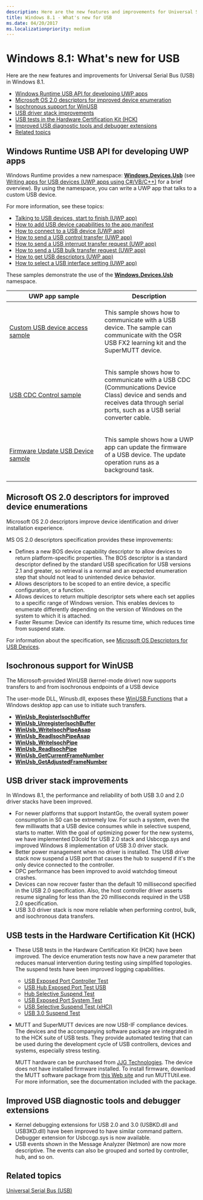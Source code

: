 ```yaml
---
description: Here are the new features and improvements for Universal Serial Bus (USB) in Windows 8.1.
title: Windows 8.1 - What's new for USB
ms.date: 04/20/2017
ms.localizationpriority: medium
---
```


# Windows 8.1: What's new for USB


Here are the new features and improvements for Universal Serial Bus (USB) in Windows 8.1.

-   [Windows Runtime USB API for developing UWP apps](#windows-runtime-usb-api-for-developing-uwp-apps)
-   [Microsoft OS 2.0 descriptors for improved device enumeration](#microsoft-os-20-descriptors-for-improved-device-enumerations)
-   [Isochronous support for WinUSB](#isochronous-support-for-winusb)
-   [USB driver stack improvements](#usb-driver-stack-improvements)
-   [USB tests in the Hardware Certification Kit (HCK)](#usb-tests-in-the-hardware-certification-kit-hck)
-   [Improved USB diagnostic tools and debugger extensions](#improved-usb-diagnostic-tools-and-debugger-extensions)
-   [Related topics](#related-topics)

## Windows Runtime USB API for developing UWP apps


Windows Runtime provides a new namespace: [**Windows.Devices.Usb**](/uwp/api/Windows.Devices.Usb) (see [Writing apps for USB devices (UWP apps using C#/VB/C++)](/previous-versions/windows/apps/dn263144(v=win.10)) for a brief overview). By using the namespace, you can write a UWP app that talks to a custom USB device.

For more information, see these topics:

-   [Talking to USB devices, start to finish (UWP app)](talking-to-usb-devices-start-to-finish.md)
-   [How to add USB device capabilities to the app manifest](updating-the-app-manifest-with-usb-device-capabilities.md)
-   [How to connect to a USB device (UWP app)](how-to-connect-to-a-usb-device--uwp-app-.md)
-   [How to send a USB control transfer (UWP app)](how-to-send-a-usb-control-transfer--uwp-app-.md)
-   [How to send a USB interrupt transfer request (UWP app)](how-to-send-a-usb-interrupt-transfer--uwp-app-.md)
-   [How to send a USB bulk transfer request (UWP app)](how-to-send-a-usb-bulk-transfer--uwp-app-.md)
-   [How to get USB descriptors (UWP app)](how-to-get-usb-descriptors--uwp-app-.md)
-   [How to select a USB interface setting (UWP app)](how-to-select-a-usb-interface-setting--uwp-app-.md)

These samples demonstrate the use of the [**Windows.Devices.Usb**](/uwp/api/Windows.Devices.Usb) namespace.

<table>
<colgroup>
<col width="50%" />
<col width="50%" />
</colgroup>
<thead>
<tr class="header">
<th>UWP app sample</th>
<th>Description</th>
</tr>
</thead>
<tbody>
<tr class="odd">
<td><p><a href="" id="custom-usb-device-access-sample"></a><a href="https://go.microsoft.com/fwlink/p/?linkid=309716" data-raw-source="[Custom USB device access sample](https://go.microsoft.com/fwlink/p/?linkid=309716)">Custom USB device access sample</a></p></td>
<td><p>This sample shows how to communicate with a USB device. The sample can communicate with the OSR USB FX2 learning kit and the SuperMUTT device.</p></td>
</tr>
<tr class="even">
<td><p><a href="" id="usb-cdc-control-sample"></a><a href="https://go.microsoft.com/fwlink/p/?linkid=309716" data-raw-source="[USB CDC Control sample](https://go.microsoft.com/fwlink/p/?linkid=309716)">USB CDC Control sample</a></p></td>
<td><p>This sample shows how to communicate with a USB CDC (Communications Device Class) device and sends and receives data through serial ports, such as a USB serial converter cable.</p></td>
</tr>
<tr class="odd">
<td><p><a href="" id="firmware-update-usb-device-sample"></a><a href="https://go.microsoft.com/fwlink/p/?linkid=309716" data-raw-source="[Firmware Update USB Device sample](https://go.microsoft.com/fwlink/p/?linkid=309716)">Firmware Update USB Device sample</a></p></td>
<td><p>This sample shows how a UWP app can update the firmware of a USB device. The update operation runs as a background task.</p></td>
</tr>
</tbody>
</table>

## Microsoft OS 2.0 descriptors for improved device enumerations 
 
Microsoft OS 2.0 descriptors improve device identification and driver installation experience.

MS OS 2.0 descriptors specification provides these improvements:

-   Defines a new BOS device capability descriptor to allow devices to return platform-specific properties. The BOS descriptor is a standard descriptor defined by the standard USB specification for USB versions 2.1 and greater, so retrieval is a normal and an expected enumeration step that should not lead to unintended device behavior.
-   Allows descriptors to be scoped to an entire device, a specific configuration, or a function.
-   Allows devices to return multiple descriptor sets where each set applies to a specific range of Windows version. This enables devices to enumerate differently depending on the version of Windows on the system to which it is attached.
-   Faster Resume: Device can identify its resume time, which reduces time from suspend state.

For information about the specification, see [Microsoft OS Descriptors for USB Devices](microsoft-defined-usb-descriptors.md).

## Isochronous support for WinUSB


The Microsoft-provided WinUSB (kernel-mode driver) now supports transfers to and from isochronous endpoints of a USB device

The user-mode DLL, Winusb.dll, exposes these [WinUSB Functions](/previous-versions/windows/hardware/drivers/ff540046(v=vs.85)#winusb) that a Windows desktop app can use to initiate such transfers.

-   [**WinUsb\_RegisterIsochBuffer**](/windows/desktop/api/winusb/nf-winusb-winusb_registerisochbuffer)
-   [**WinUsb\_UnregisterIsochBuffer**](/windows/desktop/api/winusb/nf-winusb-winusb_unregisterisochbuffer)
-   [**WinUsb\_WriteIsochPipeAsap**](/windows/desktop/api/winusb/nf-winusb-winusb_writeisochpipeasap)
-   [**WinUsb\_ReadIsochPipeAsap**](/windows/desktop/api/winusb/nf-winusb-winusb_readisochpipeasap)
-   [**WinUsb\_WriteIsochPipe**](/windows/desktop/api/winusb/nf-winusb-winusb_writeisochpipe)
-   [**WinUsb\_ReadIsochPipe**](/windows/desktop/api/winusb/nf-winusb-winusb_readisochpipe)
-   [**WinUsb\_GetCurrentFrameNumber**](/windows/desktop/api/winusb/nf-winusb-winusb_getcurrentframenumber)
-   [**WinUsb\_GetAdjustedFrameNumber**](/windows/desktop/api/winusb/nf-winusb-winusb_getadjustedframenumber)

## USB driver stack improvements


In Windows 8.1, the performance and reliability of both USB 3.0 and 2.0 driver stacks have been improved.

-   For newer platforms that support InstantGo, the overall system power consumption in S0 can be extremely low. For such a system, even the few milliwatts that a USB device consumes while in selective suspend, starts to matter. With the goal of optimizing power for the new systems, we have implemented D3cold for USB 2.0 stack and Usbccgp.sys and improved Windows 8 implementation of USB 3.0 driver stack.
-   Better power management when no driver is installed. The USB driver stack now suspend a USB port that causes the hub to suspend if it's the only device connected to the controller.
-   DPC performance has been improved to avoid watchdog timeout crashes.
-   Devices can now recover faster than the default 10 millisecond specified in the USB 2.0 specification. Also, the host controller driver asserts resume signaling for less than the 20 milliseconds required in the USB 2.0 specification.
-   USB 3.0 driver stack is now more reliable when performing control, bulk, and isochronous data transfers.

## USB tests in the Hardware Certification Kit (HCK)

-   These USB tests in the Hardware Certification Kit (HCK) have been improved. The device enumeration tests now have a new parameter that reduces manual intervention during testing using simplified topologies. The suspend tests have been improved logging capabilities.

    -   [USB Exposed Port Controller Test](/previous-versions/windows/hardware/hck/hh998021(v=vs.85))
    -   [USB Hub Exposed Port Test USB](/previous-versions/windows/hardware/hck/jj123960(v=vs.85))
    -   [Hub Selective Suspend Test](/previous-versions/windows/hardware/hck/jj124844(v=vs.85))
    -   [USB Exposed Port System Test](/previous-versions/windows/hardware/hck/jj123655(v=vs.85))
    -   [USB Selective Suspend Test (xHCI)](/previous-versions/windows/hardware/hck/jj124491(v=vs.85))
    -   [USB 3.0 Suspend Test](/previous-versions/windows/hardware/hck/jj125210(v=vs.85))
-   MUTT and SuperMUTT devices are now USB-IF compliance devices. The devices and the accompanying software package are integrated in to the HCK suite of USB tests. They provide automated testing that can be used during the development cycle of USB controllers, devices and systems, especially stress testing.

    MUTT hardware can be purchased from [JJG Technologies](https://jjgtechnologies.com/mutt.md). The device does not have installed firmware installed. To install firmware, download the MUTT software package from [this Web site](./index.md) and run MUTTUtil.exe. For more information, see the documentation included with the package.

## Improved USB diagnostic tools and debugger extensions


-   Kernel debugging extensions for USB 2.0 and 3.0 (USBKD.dll and USB3KD.dll) have been improved to have similar command pattern. Debugger extension for Usbccgp.sys is now available.
-   USB events shown in the Message Analyzer (Netmon) are now more descriptive. The events can also be grouped and sorted by controller, hub, and so on.

## Related topics
[Universal Serial Bus (USB)](../index.yml)